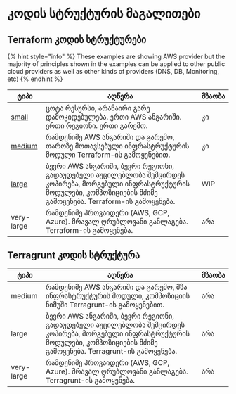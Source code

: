 # კოდის სტრუქტურის მაგალითები

## Terraform კოდის სტრუქტურები

{% hint style="info" %}
These examples are showing AWS provider but the majority of principles shown in the examples can be applied to other public cloud providers as well as other kinds of providers (DNS, DB, Monitoring, etc)
{% endhint %}

| ტიპი                                                           | აღწერა                                                                                                                                                                      | მზაობა |
| -------------------------------------------------------------- | --------------------------------------------------------------------------------------------------------------------------------------------------------------------------- | ------ |
| [small](terraform/small-size-infrastructure.md)                | ცოტა რესურსი, არანაირი გარე დამოკიდებულება. ერთი AWS ანგარიში. ერთი რეგიონი. ერთი გარემო.                                                                                   | კი     |
| [medium](terraform/medium-size-infrastructure.md)              | რამდენიმე AWS ანგარიში და გარემო, თაროზე მოთავსებული ინფრასტრუქტურის მოდული Terraform-ის გამოყენებით.                                                                       | კი     |
| [large](terraform/large-size-infrastructure-with-terraform.md) | ბევრი AWS ანგარიში, ბევრი რეგიონი, გადაუდებელი აუცილებლობა შემცირდეს კოპირება, მორგებული ინფრასტრუქტურის მოდულები, კომპოზიციების მძიმე გამოყენება. Terraform-ის გამოყენება. | WIP    |
| very-large                                                     | რამდენიმე პროვაიდერი (AWS, GCP, Azure). მრავალ ღრუბლოვანი განლაგება. Terraform-ის გამოყენება.                                                                               | არა    |

## Terragrunt კოდის სტრუქტურა

| ტიპი       | აღწერა                                                                                                                                                                       | მზაობა |
| ---------- | ---------------------------------------------------------------------------------------------------------------------------------------------------------------------------- | ------ |
| medium     | რამდენიმე AWS ანგარიში და გარემო, მზა ინფრასტრუქტურის მოდული, კომპოზიციის ნიმუში Terragrunt-ის გამოყენებით.                                                                  | არა    |
| large      | ბევრი AWS ანგარიში, ბევრი რეგიონი, გადაუდებელი აუცილებლობა შემცირდეს კოპირება, მორგებული ინფრასტრუქტურის მოდულები, კომპოზიციების მძიმე გამოყენება. Terragrunt-ის გამოყენება. | არა    |
| very-large | რამდენიმე პროვაიდერი (AWS, GCP, Azure). მრავალ ღრუბლოვანი განლაგება. Terragrunt-ის გამოყენება.                                                                               | არა    |
